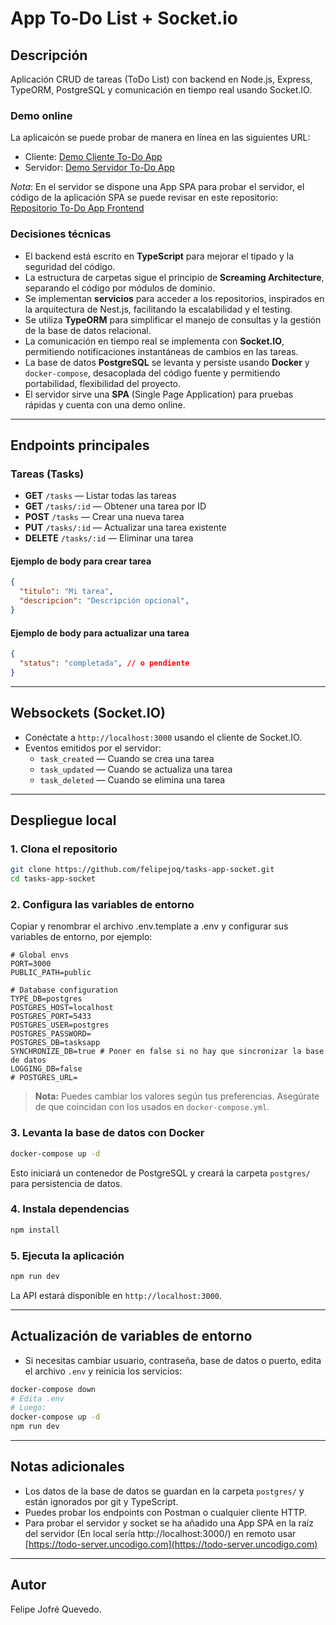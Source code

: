 # App To-Do List + Socket.io

## Descripción
Aplicación CRUD de tareas (ToDo List) con backend en Node.js, Express, TypeORM, PostgreSQL y comunicación en tiempo real usando Socket.IO.

### Demo online

La aplicaicón se puede probar de manera en línea en las siguientes URL:

- Cliente: [Demo Cliente To-Do App](https://todo-client.uncodigo.com/)
- Servidor: [Demo Servidor To-Do App](https://todo-server.uncodigo.com/)

*Nota*: En el servidor se dispone una App SPA para probar el servidor, el código de la aplicación SPA se puede revisar en este repositorio: [Repositorio To-Do App Frontend](https://github.com/felipejoq/task-app-socket-front)

### Decisiones técnicas

- El backend está escrito en **TypeScript** para mejorar el tipado y la seguridad del código.
- La estructura de carpetas sigue el principio de **Screaming Architecture**, separando el código por módulos de dominio.
- Se implementan **servicios** para acceder a los repositorios, inspirados en la arquitectura de Nest.js, facilitando la escalabilidad y el testing.
- Se utiliza **TypeORM** para simplificar el manejo de consultas y la gestión de la base de datos relacional.
- La comunicación en tiempo real se implementa con **Socket.IO**, permitiendo notificaciones instantáneas de cambios en las tareas.
- La base de datos **PostgreSQL** se levanta y persiste usando **Docker** y `docker-compose`, desacoplada del código fuente y permitiendo portabilidad, flexibilidad del proyecto.
- El servidor sirve una **SPA** (Single Page Application) para pruebas rápidas y cuenta con una demo online.

---

## Endpoints principales

### Tareas (Tasks)

- **GET** `/tasks` — Listar todas las tareas
- **GET** `/tasks/:id` — Obtener una tarea por ID
- **POST** `/tasks` — Crear una nueva tarea
- **PUT** `/tasks/:id` — Actualizar una tarea existente
- **DELETE** `/tasks/:id` — Eliminar una tarea

#### Ejemplo de body para crear tarea
```json
{
  "titulo": "Mi tarea",
  "descripcion": "Descripción opcional",
}
```

#### Ejemplo de body para actualizar una tarea
```json
{
  "status": "completada", // o pendiente
}
```

---

## Websockets (Socket.IO)

- Conéctate a `http://localhost:3000` usando el cliente de Socket.IO.
- Eventos emitidos por el servidor:
  - `task_created` — Cuando se crea una tarea
  - `task_updated` — Cuando se actualiza una tarea
  - `task_deleted` — Cuando se elimina una tarea

---

## Despliegue local

### 1. Clona el repositorio
```sh
git clone https://github.com/felipejoq/tasks-app-socket.git
cd tasks-app-socket
```

### 2. Configura las variables de entorno

Copiar y renombrar el archivo .env.template a .env y configurar sus variables de entorno, por ejemplo:

```
# Global envs
PORT=3000
PUBLIC_PATH=public

# Database configuration
TYPE_DB=postgres
POSTGRES_HOST=localhost
POSTGRES_PORT=5433
POSTGRES_USER=postgres
POSTGRES_PASSWORD=
POSTGRES_DB=tasksapp
SYNCHRONIZE_DB=true # Poner en false si no hay que sincronizar la base de datos
LOGGING_DB=false
# POSTGRES_URL=
```

> **Nota:** Puedes cambiar los valores según tus preferencias. Asegúrate de que coincidan con los usados en `docker-compose.yml`.

### 3. Levanta la base de datos con Docker

```sh
docker-compose up -d
```
Esto iniciará un contenedor de PostgreSQL y creará la carpeta `postgres/` para persistencia de datos.

### 4. Instala dependencias

```sh
npm install
```

### 5. Ejecuta la aplicación

```sh
npm run dev
```

La API estará disponible en `http://localhost:3000`.

---

## Actualización de variables de entorno

- Si necesitas cambiar usuario, contraseña, base de datos o puerto, edita el archivo `.env` y reinicia los servicios:

```sh
docker-compose down
# Edita .env
# Luego:
docker-compose up -d
npm run dev
```

---

## Notas adicionales
- Los datos de la base de datos se guardan en la carpeta `postgres/` y están ignorados por git y TypeScript.
- Puedes probar los endpoints con Postman o cualquier cliente HTTP.
- Para probar el servidor y socket se ha añadido una App SPA en la raíz del servidor (En local sería http://localhost:3000/) en remoto usar [https://todo-server.uncodigo.com](https://todo-server.uncodigo.com)

---

## Autor
Felipe Jofré Quevedo.